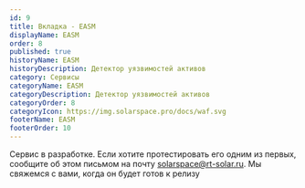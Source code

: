 ```yaml
---
id: 9
title: Вкладка - EASM
displayName: EASM
order: 8
published: true
historyName: EASM
historyDescription: Детектор уязвимостей активов
category: Сервисы
categoryName: EASM
categoryDescription: Детектор уязвимостей активов
categoryOrder: 8
categoryIcon: https://img.solarspace.pro/docs/waf.svg
footerName: EASM
footerOrder: 10
---
```



Сервис в разработке. Если хотите протестировать его одним из первых, сообщите об этом письмом на почту solarspace@rt-solar.ru. Мы свяжемся с вами, когда он будет готов к релизу